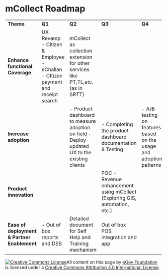 # mCollect Roadmap

|                                             |                                                                                |                                                                                              |                                                                            |                                                                    |
| ------------------------------------------- | ------------------------------------------------------------------------------ | -------------------------------------------------------------------------------------------- | -------------------------------------------------------------------------- | ------------------------------------------------------------------ |
| **Theme**                                   | **Q1**                                                                         | **Q2**                                                                                       | **Q3**                                                                     | **Q4**                                                             |
| **Enhance functional Coverage**             | UX Revamp - Citizen & Employee - eChallan - CItizen payment and receipt search | mCollect as collection extension for other services like PT,TL,etc. (as in SRTT)             |                                                                            |                                                                    |
| **Increase adoption**                       |                                                                                | - Product dashboard to measure adoption on field - Deploy updated UX to the existing clients | - Completing the product dashboard documentation & Testing                 | - A/B testing on features based on the usage and adoption patterns |
| **Product innovation**                      |                                                                                |                                                                                              | POC - Revenue enhancement using mCollect (Exploring GIS, automation, etc.) |                                                                    |
| **Ease of deployment & Partner Enablement** | - Out of box reports and DSS                                                   | Detailed document for Self Help and Training mechanism                                       | Out of box POS integration and app                                         |                                                                    |

[![Creative Commons License](https://i.creativecommons.org/l/by/4.0/80x15.png)](http://creativecommons.org/licenses/by/4.0/)All content on this page by [eGov Foundation ](https://egov.org.in)is licensed under a [Creative Commons Attribution 4.0 International License](http://creativecommons.org/licenses/by/4.0/).
